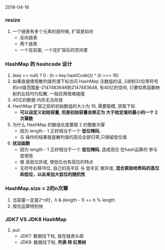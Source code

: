 2018-04-16

### resize
1. 一个链表有多个元素的是时候, 扩容是如何
    - 反向链表
    - 两个链表
    - 一个在前面, 一个在扩容后的空间里

### HashMap 的 hashcode 设计
1. (key == null) ? 0 : (h = key.hashCode()) ^ (h >>> 16)
2. 如果直接使用散列值所谓下标访问 HashMap 注数组的话, 2进制32位带符号的int值范围是-2147483648到2147483648, 有40亿的空间, 
    只要哈希函数映射的比较均匀松散, 一般应用很难碰撞
3. 40亿的数据 内存无法存放
4. HashMap 扩容之前的初始数组的大小为 16, 需要取模, 获取下标
    - **可以自定义初始容量, 但是初始容量会修正为 大于给定值的最小的一个 2次幂数**
5. 为什么 HashMap 的数组长度要取 2 的整数次幂
    - 因为 length - 1 正好相当于一个 **低位掩码**, 
    - 与 操作的结果就是散列值的高位全部归零,只保留低位值
6. **扰动函数**         
    - 因为 length - 1 正好相当于一个 **低位掩码**,  造成高位 在hash运算的 参与度很低
    - 做 高低位异或, 使低位也有高位的特点
    - 无符号右移16位, 自己的高半区 与 低半区 做异或, **混合原始哈希码的高位和低位，以此来加大低位的随机性**   
    
### HashMap.size = 2的n次幂
1. 当容量一定是2^n时，h & (length - 1) == h % length
2. 按位运算特别快
    
### JDK7 VS JDK8 HashMap
1. put:
    - JDK7: 数据找下标, 放在链表头部
    - JDK8: 数据找下标, **列表 转 红黑树**
    

    
    
    